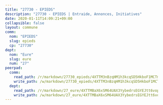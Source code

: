 ```yaml
---
title: "27730 - EPIEDS"
description: "27730 - EPIEDS | Entraide, Annonces, Initiatives"
date: 2020-01-11T14:09:21+09:00
collapsible: false
layout: commune
comm:
  nom: "EPIEDS"
  slug: epieds
  cp: "27730"
dept:
  nom: "Eure"
  slug: eure
  num: "27"
peerpad:
  comm:
    read_path: /r/markdown/27730_epieds/4XTTM3nBzqHM1h3kcqSD5HkboF1MCTmDCsKXz37M2bg12AgVo
    write_path: /w/markdown/27730_epieds/4XTTM3nBzqHM1h3kcqSD5HkboF1MCTmDCsKXz37M2bg12AgVo-K3TgTsNSgfp41Wgh8Yv9fvJu41CqofnRVPV8shfxeHaGMxYg5V3qb3dcQiS4fTNFVa7J9JduNXHGVLzDBX4PVfk2LLMLQav8NA3qJWfZgxhV31ZMvRuxNXoVJqvwv5vkQ2dwRLF3
  dept:
    read_path: /r/markdown/27_eure/4XTTMBaX6xSM64UAX3YybedrsEGYEJtt6vopdQsPEFtGijgwg
    write_path: /w/markdown/27_eure/4XTTMBaX6xSM64UAX3YybedrsEGYEJtt6vopdQsPEFtGijgwg-K3TgUmjy61Gu7ZFzjoVmiacXP2Rc4pq6sxVCYUX3mFQZWQw9yCKsEoAMagtuW4jJTYhK96DsWW4cPmZLagvQNZ34BscGcu4btrtJibt18c1mpqofaWe6Q3RartDiuMTjY7NrsH4r
---
```


